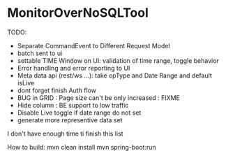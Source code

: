 # MonitorOverNoSQLTool
TODO:
- Separate CommandEvent to Different Request Model
- batch sent to ui
- settable TIME Window on UI: validation of time range, toggle behavior
- Error handling and error reporting to UI
- Meta data api (rest/ws ...): take opType and Date Range  and default isLive
- dont forget finish Auth flow
- BUG in GRID : Page size can't be only increased : FIXME
- Hide column : BE support to low traffic
- Disable Live toggle if date range do not set
- generate more representive data set

 I don't have enough time ti finish this list
  
How to build:
mvn clean install 
mvn spring-boot:run 